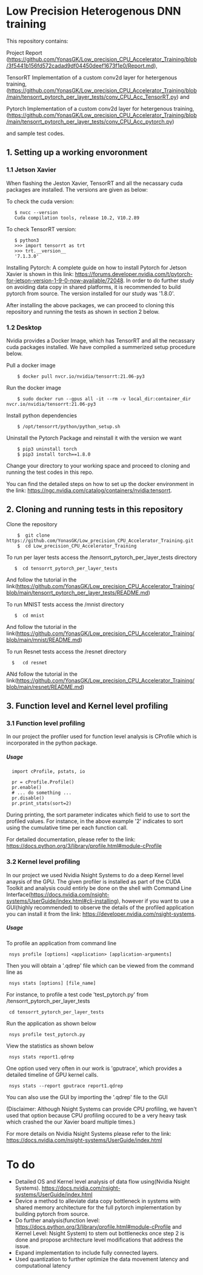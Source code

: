 # Low Precision Heterogenous DNN training
 
 This repository contains:
 
 Project Report (https://github.com/YonasGK/Low_precision_CPU_Accelerator_Training/blob/3f5441b156fd572cadad9df04450deef1673f1e0/Report.md), 
 
 TensorRT Implementation  of a custom conv2d layer for hetergenous training,(https://github.com/YonasGK/Low_precision_CPU_Accelerator_Training/blob/main/tensorrt_pytorch_per_layer_tests/conv_CPU_Acc_TensorRT.py)  and 
 
 Pytorch Implementation  of a custom conv2d layer for hetergenous training,(https://github.com/YonasGK/Low_precision_CPU_Accelerator_Training/blob/main/tensorrt_pytorch_per_layer_tests/conv_CPU_Acc_pytorch.py) 

 and sample test codes.
 
   ## 1. Setting up a working envoronment
    
   ### 1.1 Jetson Xavier
   
   When flashing the Jeston Xavier, TensorRT and all the necassary cuda packages are installed. The versions are given as below:
   
   To check the cuda version: 
   
       $ nvcc --version
       Cuda compilation tools, release 10.2, V10.2.89
   
   To check TensorRT version:
        
       $ python3
       >>> import tensorrt as trt
       >>> trt.__version__
       '7.1.3.0'
       
   Installing Pytorch: A complete guide on how to install Pytorch for Jetson Xavier is shown in this link: https://forums.developer.nvidia.com/t/pytorch-for-jetson-version-1-9-0-now-available/72048. In order to do further study on avoiding data copy in shared platforms, it is recommended to build pytorch from source. The version installed for our study was '1.8.0'.
   
   After installing the above packages, we can proceed to cloning this repository and running the tests as shown in section 2 below.
   
  ### 1.2 Desktop
    
   Nvidia provides a Docker Image, which has TensorRT and all the necassary cuda packages installed. We have compiled a summerized setup  procedure below.
   
   Pull a docker image
   
        $ docker pull nvcr.io/nvidia/tensorrt:21.06-py3
        
   Run the docker image
   
        $ sudo docker run --gpus all -it --rm -v local_dir:container_dir nvcr.io/nvidia/tensorrt:21.06-py3
   
   Install python dependencies
   
        $ /opt/tensorrt/python/python_setup.sh
   
   Uninstall the Pytorch Package and reinstall it with the version we want
   
        $ pip3 uninstall torch
        $ pip3 install torch==1.8.0
        
   Change your directory to your working space and proceed to cloning and running the test codes in this repo.
   
   You can find the detailed steps on how to set up the docker environment in the link: https://ngc.nvidia.com/catalog/containers/nvidia:tensorrt.
   
   
  ##  2. Cloning and running tests in this repository
   
   Clone the repository
   
        $  git clone https://github.com/YonasGK/Low_precision_CPU_Accelerator_Training.git
        $  cd Low_precision_CPU_Accelerator_Training
        
   To run per layer tests access the /tensorrt_pytorch_per_layer_tests directory
   
       $  cd tensorrt_pytorch_per_layer_tests
       
   And follow the tutorial in the link(https://github.com/YonasGK/Low_precision_CPU_Accelerator_Training/blob/main/tensorrt_pytorch_per_layer_tests/README.md)
   
   To run MNIST tests access the /mnist directory
   
       $  cd mnist
   
   And follow the tutorial in the link(https://github.com/YonasGK/Low_precision_CPU_Accelerator_Training/blob/main/mnist/README.md)
    
   To run Resnet tests access the /resnet directory 
   
      $   cd resnet
  
  ANd follow the tutorial in the link(https://github.com/YonasGK/Low_precision_CPU_Accelerator_Training/blob/main/resnet/README.md)    
  
  ## 3. Function level and Kernel level profiling
  
  ### 3.1 Function level profiling
  
  In our project the profiler used for function level analysis is CProfile which is incorporated in the python package.
  
  ##### Usage
  
      import cProfile, pstats, io
      
      pr = cProfile.Profile()
      pr.enable()
      # ... do something ...
      pr.disable()
      pr.print_stats(sort=2)
     
  During printing, the sort parameter indicates which field to use to sort the profiled values. For instance, in the above example '2' indicates to sort using the cumulative time per each function call.
  
  For detailed documentation, please refer to the link: https://docs.python.org/3/library/profile.html#module-cProfile
  
 ### 3.2 Kernel level profiling
 
 In our project we used Nvidia Nsight Systems to do a deep Kernel level anaysis of the GPU. The given profiler is installed as part of the CUDA Toolkit and analysis could entirly be done on the shell with Command Line Interface(https://docs.nvidia.com/nsight-systems/UserGuide/index.html#cli-installing), however if you want to use a GUI(highly recommended) to observe the details of the profiled application you can install it from the link: https://developer.nvidia.com/nsight-systems.
 
 ##### Usage
 
 To profile an application from command line
 
     nsys profile [options] <application> [application-arguments]
 
 Then you will obtain a '.qdrep' file which can be viewed from the command line as
 
 
     nsys stats [options] [file_name]
  
 For instance, to profile a test code 'test_pytorch.py' from /tensorrt_pytorch_per_layer_tests
     
     cd tensorrt_pytorch_per_layer_tests
 
  Run the application as shown below
 
     nsys profile test_pytorch.py
     
  View the statistics as shown below
  
     nsys stats report1.qdrep
    
 One option used very often in our work is 'gputrace', which provides a detailed timeline of GPU kernel calls.

     nsys stats --report gputrace report1.qdrep
 
 
 You can also use the GUI by importing the '.qdrep' file to the GUI
 
 (Disclaimer: Although Nsight Systems can provide CPU profiling, we haven't used that option because CPU profiling occured to be a very heavy task which crashed the our Xavier board multiple times.)
 
 For more details on Nvidia Nsight Systems please refer to the link: https://docs.nvidia.com/nsight-systems/UserGuide/index.html
 
  

   
  # To do

- Detailed OS and Kernel level analysis of data flow using(Nvidia Nsight Systems). https://docs.nvidia.com/nsight-systems/UserGuide/index.html
- Device a method to alleviate data copy bottleneck in systems with shared memory architecture for the full pytorch implementation by building pytorch from source.
- Do further analysis(function level: https://docs.python.org/3/library/profile.html#module-cProfile and Kernel Level: Nsight System)  to stem out bottlenecks once step 2 is done and propose architecture level modifications that address the issue.
- Expand implementation to include fully connected layers.
- Used quantization to further optimize the data movement latency and computational latency


